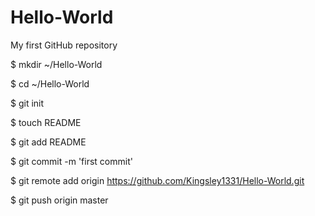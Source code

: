 Hello-World
===========

My first GitHub repository

$ mkdir ~/Hello-World

$ cd ~/Hello-World

$ git init

$ touch README

$ git add README

$ git commit -m 'first commit'

$ git remote add origin https://github.com/Kingsley1331/Hello-World.git

$ git push origin master
